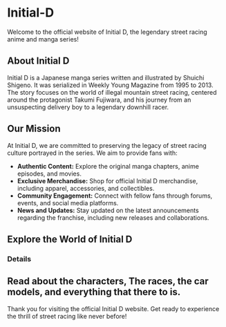 # Initial-D

Welcome to the official website of Initial D, the legendary street racing anime and manga series!

## About Initial D

Initial D is a Japanese manga series written and illustrated by Shuichi Shigeno. It was serialized in Weekly Young Magazine from 1995 to 2013. The story focuses on the world of illegal mountain street racing, centered around the protagonist Takumi Fujiwara, and his journey from an unsuspecting delivery boy to a legendary downhill racer.

## Our Mission

At Initial D, we are committed to preserving the legacy of street racing culture portrayed in the series. We aim to provide fans with:

- **Authentic Content:** Explore the original manga chapters, anime episodes, and movies.
- **Exclusive Merchandise:** Shop for official Initial D merchandise, including apparel, accessories, and collectibles.
- **Community Engagement:** Connect with fellow fans through forums, events, and social media platforms.
- **News and Updates:** Stay updated on the latest announcements regarding the franchise, including new releases and collaborations.

## Explore the World of Initial D

### Details

Read about the characters, The races, the car models, and everything that there to is.
---

Thank you for visiting the official Initial D website. Get ready to experience the thrill of street racing like never before!
